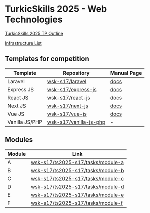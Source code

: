 # TurkicSkills 2025 - Web Technologies

[TurkicSkills 2025 TP Outline](test-project-outline.md)

[Infrastructure List](infrastructure-list.md)

## Templates for competition

| Template       | Repository                                                          | Manual Page                                              |
|----------------|---------------------------------------------------------------------|----------------------------------------------------------|
| Laravel        | [wsk-s17/laravel](https://github.com/wsk-s17/laravel)               | [docs](https://laravel.com/docs/12.x)                    |
| Express JS     | [wsk-s17/express-js](https://github.com/wsk-s17/express-js)         | [docs](https://expressjs.com/en/starter/installing.html) |
| React JS       | [wsk-s17/react-js](https://github.com/wsk-s17/react-js)             | [docs](https://react.dev/learn)                          |
| Next JS        | [wsk-s17/next-js](https://github.com/wsk-s17/next-js)               | [docs](https://nextjs.org/docs)                          |
| Vue JS         | [wsk-s17/vue-js](https://github.com/wsk-s17/vue-js)                 | [docs](https://vuejs.org/guide/introduction.html)        |
| Vanilla JS/PHP | [wsk-s17/vanilla-js-php](https://github.com/wsk-s17/vanilla-js-php) | -                                                        |

## Modules

| Module | Link                                                                                                                   |
|--------|------------------------------------------------------------------------------------------------------------------------|
| A      | [wsk-s17/ts2025-s17/tasks/module-a](https://github.com/wsk-s17/ts2025-s17/blob/main/tasks/module-a/INSTRUCTIONS_EN.md) |
| B      | [wsk-s17/ts2025-s17/tasks/module-b](https://github.com/wsk-s17/ts2025-s17/blob/main/tasks/module-b/INSTRUCTIONS_EN.md) |
| C      | [wsk-s17/ts2025-s17/tasks/module-c](https://github.com/wsk-s17/ts2025-s17/blob/main/tasks/module-c/INSTRUCTIONS_EN.md) |
| D      | [wsk-s17/ts2025-s17/tasks/module-d](https://github.com/wsk-s17/ts2025-s17/blob/main/tasks/module-d/INSTRUCTIONS_EN.md) |
| E      | [wsk-s17/ts2025-s17/tasks/module-e](https://github.com/wsk-s17/ts2025-s17/blob/main/tasks/module-e/INSTRUCTIONS_EN.md) |
| F      | [wsk-s17/ts2025-s17/tasks/module-f](https://github.com/wsk-s17/ts2025-s17/blob/main/tasks/module-f/INSTRUCTIONS_EN.md) |